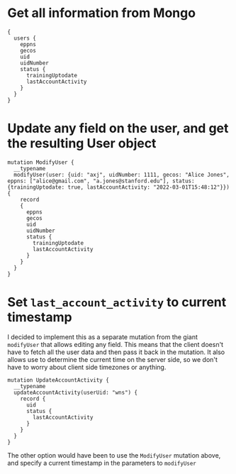 # Get all information from Mongo

```
{
  users {
    eppns
    gecos
    uid
    uidNumber
    status {
      trainingUptodate
      lastAccountActivity
    }
  }
}
```

# Update any field on the user, and get the resulting User object

```
mutation ModifyUser {
  __typename
  modifyUser(user: {uid: "axj", uidNumber: 1111, gecos: "Alice Jones", eppns: ["alice@gmail.com", "a.jones@stanford.edu"], status: {trainingUptodate: true, lastAccountActivity: "2022-03-01T15:48:12"}}) {
    record 
    {
      eppns
      gecos
      uid
      uidNumber
      status {
        trainingUptodate
        lastAccountActivity
      }
    }
  }
}
```

# Set `last_account_activity` to current timestamp

I decided to implement this as a separate mutation from the giant `modifyUser` that allows editing any field. This means
that the client doesn't have to fetch all the user data and then pass it back in the mutation. It also allows use to
determine the current time on the server side, so we don't have to worry about client side timezones or anything.

```
mutation UpdateAccountActivity {
  __typename
  updateAccountActivity(userUid: "wns") {
    record {
      uid
      status {
        lastAccountActivity
      }
    }
  }
}

```

The other option would have been to use the `ModifyUser` mutation above, and specify a current timestamp in the
parameters to `modifyUser`